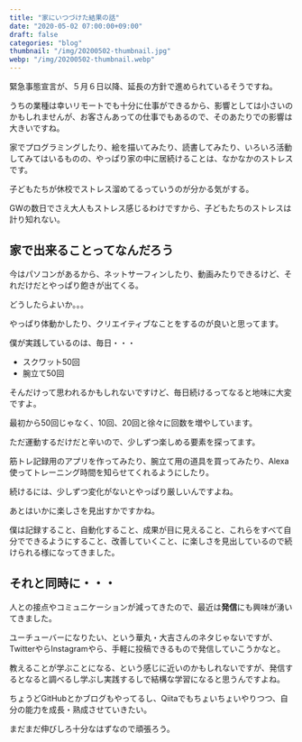 ```yaml
---
title: "家にいつづけた結果の話"
date: "2020-05-02 07:00:00+09:00"
draft: false
categories: "blog"
thumbnail: "/img/20200502-thumbnail.jpg"
webp: "/img/20200502-thumbnail.webp"
---
```


緊急事態宣言が、５月６日以降、延長の方針で進められているそうですね。

うちの業種は幸いリモートでも十分に仕事ができるから、影響としては小さいのかもしれませんが、お客さんあっての仕事でもあるので、そのあたりでの影響は大きいですね。

家でプログラミングしたり、絵を描いてみたり、読書してみたり、いろいろ活動してみてはいるものの、やっぱり家の中に居続けることは、なかなかのストレスです。

子どもたちが休校でストレス溜めてるっていうのが分かる気がする。

GWの数日でさえ大人もストレス感じるわけですから、子どもたちのストレスは計り知れない。

## 家で出来ることってなんだろう

今はパソコンがあるから、ネットサーフィンしたり、動画みたりできるけど、それだけだとやっぱり飽きが出てくる。

どうしたらよいか。。。

やっぱり体動かしたり、クリエイティブなことをするのが良いと思ってます。

僕が実践しているのは、毎日・・・

* スクワット50回
* 腕立て50回

そんだけって思われるかもしれないですけど、毎日続けるってなると地味に大変ですよ。

最初から50回じゃなく、10回、20回と徐々に回数を増やしています。

ただ運動するだけだと辛いので、少しずつ楽しめる要素を探ってます。

筋トレ記録用のアプリを作ってみたり、腕立て用の道具を買ってみたり、Alexa使ってトレーニング時間を知らせてくれるようにしたり。

続けるには、少しずつ変化がないとやっぱり厳しいんですよね。

あとはいかに楽しさを見出すかですかね。

僕は記録すること、自動化すること、成果が目に見えること、これらをすべて自分でできるようにすること、改善していくこと、に楽しさを見出しているので続けられる様になってきました。

## それと同時に・・・

人との接点やコミュニケーションが減ってきたので、最近は**発信**にも興味が湧いてきました。

ユーチューバーになりたい、という華丸・大吉さんのネタじゃないですが、TwitterやらInstagramやら、手軽に投稿できるもので発信していこうかなと。

教えることが学ぶことになる、という感じに近いのかもしれないですが、発信するとなると調べるし学ぶし実践するしで結構な学習になると思うんですよね。

ちょうどGitHubとかブログもやってるし、Qiitaでもちょいちょいやりつつ、自分の能力を成長・熟成させていきたい。

まだまだ伸びしろ十分なはずなので頑張ろう。
